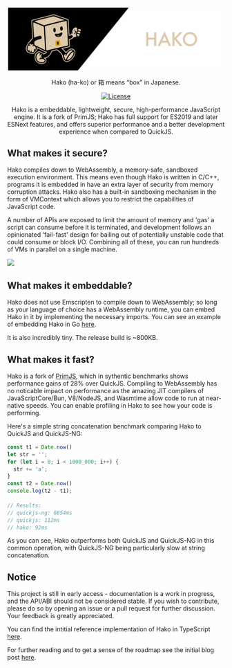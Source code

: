 <div align="center">

<p>
  <a href="https://repl.hakojs.com">
    <img width="500" alt="Hako logo" src="./assets/banner.png" />
  </a>
  <p>Hako (ha-ko) or 箱 means “box” in Japanese. </p>
</p>

[![License](https://img.shields.io/badge/license-Apache%202.0-blue.svg)](https://www.apache.org/licenses/LICENSE-2.0.txt)


Hako is a embeddable, lightweight, secure, high-performance JavaScript engine. It is a fork of PrimJS; Hako has full support for ES2019 and later ESNext features, and offers superior performance and a better development experience when compared to QuickJS. 

</div>

## What makes it secure?

Hako compiles down to WebAssembly, a memory-safe, sandboxed execution environment. This means even though Hako is written in C/C++, programs it is embedded in have an extra layer of security from memory corruption attacks. Hako also has a built-in sandboxing mechanism in the form of VMContext which allows you to restrict the capabilities of JavaScript code. 

A number of APIs are exposed to limit the amount of memory and 'gas' a script can consume before it is terminated, and development follows an opinionated 'fail-fast' design for bailing out of potentially unstable code that could consume or block I/O. Combining all of these, you can run hundreds of VMs in parallel on a single machine.

![](./assets//hakostress.gif)


## What makes it embeddable?

Hako does not use Emscripten to compile down to WebAssembly; so long as your language of choice has a WebAssembly runtime, you can embed Hako in it by implementing the necessary imports. You can see an example of embedding Hako in Go [here](https://gist.github.com/andrewmd5/197efb527ef40131c34ca12fd6d0a61e).

It is also incredibly tiny. The release build is ~800KB.

## What makes it fast?

Hako is a fork of [PrimJS](https://github.com/lynx-family/primjs), which in sythentic benchmarks shows performance gains of 28% over QuickJS. Compiling to WebAssembly has no noticable impact on performance as the amazing JIT compilers of JavaScriptCore/Bun, V8/NodeJS, and Wasmtime allow code to run at near-native speeds. You can enable profiling in Hako to see how your code is performing.

Here's a simple string concatenation benchmark comparing Hako to QuickJS and QuickJS-NG:

```javascript
const t1 = Date.now()
let str = '';
for (let i = 0; i < 1000_000; i++) {
  str += 'a';
}
const t2 = Date.now()
console.log(t2 - t1);

// Results:
// quickjs-ng: 6854ms
// quickjs: 112ms
// hako: 92ms
```

As you can see, Hako outperforms both QuickJS and QuickJS-NG in this common operation, with QuickJS-NG being particularly slow at string concatenation.​​​​​​​​​​​​​​​​

## Notice

This project is still in early access - documentation is a work in progress, and the API/ABI should not be considered stable. If you wish to contribute, please do so by opening an issue or a pull request for further discussion. Your feedback is greatly appreciated.

You can find the intitial reference implementation of Hako in TypeScript [here](./embedders/ts/README.md).

For further reading and to get a sense of the roadmap see the initial blog post [here](https://andrewmd5.com/posts/2023-10-01-hako/).
